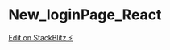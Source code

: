 # New_loginPage_React

[Edit on StackBlitz ⚡️](https://stackblitz.com/edit/stackblitz-starters-shi41v)